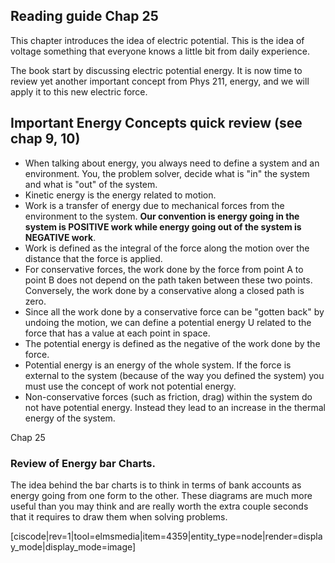 ## Reading guide Chap 25

This chapter introduces the idea of electric potential. This is the idea of  voltage something that everyone knows a little bit from daily experience. 

The book start by discussing electric potential energy. It is now time to review yet another important concept from Phys 211, energy, and we will apply it to this new electric force. 

## Important Energy Concepts quick review (see chap 9, 10)

* When talking about energy, you always need to define a system and an environment. You, the problem solver, decide what is "in" the system and what is "out" of the system. 
* Kinetic energy is the energy related to motion. 
* Work is a transfer of energy due to mechanical forces from the environment to the system. **Our convention is energy going in the system is POSITIVE work while energy going out of the system is NEGATIVE work**.
* Work is defined as the integral of the force along the motion over the distance that the force is applied. 
* For conservative forces, the work done by the force from point A to point B does not depend on the path taken between these two points. Conversely, the work done by a conservative along a closed path is zero. 
* Since all the work done by a conservative force can be "gotten back" by undoing the motion, we can define a potential energy U related to the force that has a value at each point in space. 
* The potential energy is defined as the negative of the work done by the force. 
* Potential energy is an energy of the whole system. If the force is external to the system (because of the way you defined the system) you must use the concept of work not potential energy.
* Non-conservative forces (such as friction, drag) within the system do not have potential energy. Instead they lead to an increase in the thermal energy of the system. 
 

<stop-note title="Read Knight 4ed" icon="stopnoteicons:book-icon">
<span slot="message">Chap 25</span>
</stop-note>


### Review of Energy bar Charts. 

The idea behind the bar charts is to think in terms of bank accounts as energy going from one form to the other. These diagrams are much more useful than you may think and are really worth the extra couple seconds that it requires to draw them when solving problems. 

[ciscode|rev=1|tool=elmsmedia|item=4359|entity_type=node|render=display_mode|display_mode=image]



